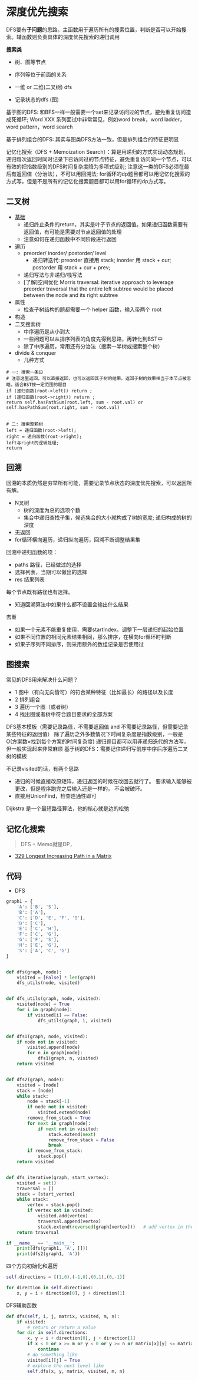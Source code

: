 # 深度优先搜索

DFS要有**子问题**的思路。主函数用于遍历所有的搜索位置，判断是否可以开始搜索。辅函数则负责具体的深度优先搜索的递归调用

**搜索类**
- 树、图等节点
- 序列等位于前面的关系


- 一维 or 二维(二叉树) dfs
- 记录状态的dfs (图)

基于图的DFS: 和BFS一样一般需要一个set来记录访问过的节点，避免重复访问造成死循环; Word XXX 系列面试中非常常见，例如word break，word ladder，word pattern，word search

基于排列组合的DFS: 其实与图类DFS方法一致，但是排列组合的特征更明显

记忆化搜索（DFS + Memoization Search）：算是用递归的方式实现动态规划，递归每次返回时同时记录下已访问过的节点特征，避免重复访问同一个节点，可以有效的把指数级别的DFS时间复杂度降为多项式级别; 注意这一类的DFS必须在最后有返回值（分治法），不可以用回溯法; for循环的dp题目都可以用记忆化搜索的方式写，但是不是所有的记忆化搜索题目都可以用for循环的dp方式写。


## 二叉树
- [基础](https://stackoverflow.com/questions/2598437/how-to-implement-a-binary-tree)
  - 递归终止条件的return，其实是叶子节点的返回值。如果递归函数需要有返回值，有可能是需要对节点返回值的处理
  - 注意如何在递归函数中不同阶段进行返回
- 遍历
  - preorder/ inorder/ postorder/ level
    - 递归转迭代: preorder 直接用 stack; inorder 用 stack + cur; postorder 用 stack + cur + prev;
  - 递归写法与非递归/栈写法
  - [了解]空间优化 Morris traversal: iterative approach to leverage preorder traversal that the entire left subtree would be placed between the node and its right subtree
- 属性
  - 检查子树结构的题都需要一个 helper 函数，输入带两个 root
- 构造
- 二叉搜索树
  - 中序遍历是从小到大
  - 一些问题可以从排序列表的角度先得到思路，再转化到BST中
  - 除了中序遍历，常用还有分治法（搜索一半树或搜索整个树）
- divide & conquer
  - 几种方式

```text
# 一: 搜索一条边
# 注意这里返回，可以直接返回，也可以返回其子树的结果。返回子树的效果相当于本节点被忽略，适合BST按一定范围的题目
if (递归函数(root->left)) return ;
if (递归函数(root->right)) return ;
return self.hasPathSum(root.left, sum - root.val) or self.hasPathSum(root.right, sum - root.val)


# 二: 搜索整颗树
left = 递归函数(root->left);
right = 递归函数(root->right);
left与right的逻辑处理;
return
```


## 回溯
回溯的本质仍然是穷举所有可能，需要记录节点状态的深度优先搜索，可以返回所有解。

- N叉树
  - 树的深度为总的选项个数
  - 集合中递归查找子集，候选集合的大小就构成了树的宽度; 递归构成的树的深度
- 无返回
- for循环横向遍历，递归纵向遍历，回溯不断调整结果集


回溯中递归函数的项：
- paths 路径，已经做过的选择
- 选择列表，当期可以做出的选择
- res 结果列表

每个节点既有路径也有选择。
- 知道回溯算法中如果什么都不设置会输出什么结果

去重
- 如果一个元素不能重复使用，需要startIndex，调整下一层递归的起始位置
- 如果不同位置的相同元素结果相同，那么排序，在横向for循环时判断
- 如果子序列不同排序，则采用额外的数组记录是否使用过


## 图搜索

常见的DFS用来解决什么问题？
- 1 图中（有向无向皆可）的符合某种特征（比如最长）的路径以及长度
- 2 排列组合
- 3 遍历一个图（或者树）
- 4 找出图或者树中符合题目要求的全部方案

DFS基本模板（需要记录路径，不需要返回值 and 不需要记录路径，但需要记录某些特征的返回值）
除了遍历之外多数情况下时间复杂度是指数级别，一般是O(方案数×找到每个方案的时间复杂度)
递归题目都可以用非递归迭代的方法写，但一般实现起来非常麻烦
基于树的DFS：需要记住递归写前序中序后序遍历二叉树的模板

不记录visited的话，有两个思路
- 递归的时候直接改原矩阵，递归返回的时候在改回去就行了。 要求输入能够被更改，但是程序跑完之后输入还是一样的， 不会被破环。
- 直接用UnionFind，检查连通性即可


Dijkstra 是一个最短路径算法，他的核心就是边的松弛

## 记忆化搜索
> DFS + Memo就是DP，

- [329 Longest Increasing Path in a Matrix](./329%20Longest%20Increasing%20Path%20in%20a%20Matrix.md)


## 代码
- DFS
```python
graph1 = {
    'A': ['B', 'S'],
    'B': ['A'],
    'C': ['D', 'E', 'F', 'S'],
    'D': ['C'],
    'E': ['C', 'H'],
    'F': ['C', 'G'],
    'G': ['F', 'S'],
    'H': ['E', 'G'],
    'S': ['A', 'C', 'G']
}


def dfs(graph, node):
    visited = [False] * len(graph)
    dfs_utils(node, visited)


def dfs_utils(graph, node, visited):
    visited[node] = True
    for i in graph[node]:
        if visited[i] == False:
            dfs_utils(graph, i, visited)


def dfs1(graph, node, visited):
    if node not in visited:
        visited.append(node)
        for n in graph[node]:
            dfs1(graph, n, visited)
    return visited


def dfs2(graph, node):
    visited = [node]
    stack = [node]
    while stack:
        node = stack[-1]
        if node not in visited:
            visited.extend(node)
        remove_from_stack = True
        for next in graph[node]:
            if next not in visited:
                stack.extend(next)
                remove_from_stack = False
                break
        if remove_from_stack:
            stack.pop()
    return visited


def dfs_iterative(graph, start_vertex):
    visited = set()
    traversal = []
    stack = [start_vertex]
    while stack:
        vertex = stack.pop()
        if vertex not in visited:
            visited.add(vertex)
            traversal.append(vertex)
            stack.extend(reversed(graph[vertex]))   # add vertex in the same order as visited
    return traversal

if __name__ == '__main__':
    print(dfs(graph1, 'A', []))
    print(dfs2(graph1, 'A'))
```

四个方向初始化和遍历
```python
self.directions = [(1,0),(-1,0),(0,1),(0,-1)]

for direction in self.directions:
    x, y = i + direction[0], j + direction[1]
```

DFS辅助函数
```python
def dfs(self, i, j, matrix, visited, m, n):
    if visited:
        # return or return a value
    for dir in self.directions:
        x, y = i + direction[0], j + direction[1]
        if x < 0 or x >= m or y < 0 or y >= n or matrix[x][y] <= matrix[i][j] (or a condition you want to skip this round):
            continue
        # do something like
        visited[i][j] = True
        # explore the next level like
        self.dfs(x, y, matrix, visited, m, n)
```
